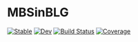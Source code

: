 # MBSinBLG

[![Stable](https://img.shields.io/badge/docs-stable-blue.svg)](https://fernandopenaranda.github.io/MBSinBLG.jl/stable)
[![Dev](https://img.shields.io/badge/docs-dev-blue.svg)](https://fernandopenaranda.github.io/MBSinBLG.jl/dev)
[![Build Status](https://github.com/fernandopenaranda/MBSinBLG.jl/actions/workflows/CI.yml/badge.svg?branch=main)](https://github.com/fernandopenaranda/MBSinBLG.jl/actions/workflows/CI.yml?query=branch%3Amain)
[![Coverage](https://codecov.io/gh/fernandopenaranda/MBSinBLG.jl/branch/main/graph/badge.svg)](https://codecov.io/gh/fernandopenaranda/MBSinBLG.jl)
